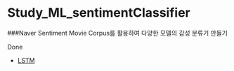 # Study_ML_sentimentClassifier
###Naver Sentiment Movie Corpus를 활용하여 다양한 모델의 감성 분류기 만들기

Done
- [LSTM]() 

